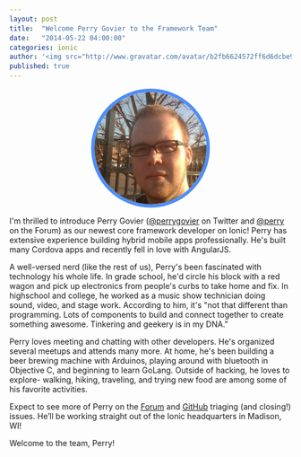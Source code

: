 ```yaml
---
layout: post
title:  "Welcome Perry Govier to the Framework Team"
date:   "2014-05-22 04:00:00"
categories: ionic
author: '<img src="http://www.gravatar.com/avatar/b2fb6624572ff6d6dcbe98bd787b9e9b.png?s=48&amp;d=mm" class="author-icon"><a href="http://twitter.com/benjsperry" target="_blank">Ben Sperry</a>'
published: true
---
```


<div style="height: 200px; width: 200px; border-radius: 600px; border: 6px solid #4e8ef7; overflow: hidden; margin: 15px auto"> 
  <img src="/img/blog/perrygovier.jpg" alt="Perry Govier">
</div>

I'm thrilled to introduce Perry Govier ([@perrygovier](https://twitter.com/perrygovier) on Twitter and [@perry](http://forum.ionicframework.com/users/perry/activity) on the Forum) as our newest core framework developer on Ionic! Perry has extensive experience building hybrid mobile apps professionally. He's built many Cordova apps and recently fell in love with AngularJS.

A well-versed nerd (like the rest of us), Perry's been fascinated with technology his whole life. In grade school, he'd circle his block with a red wagon and pick up electronics from people's curbs to take home and fix. In highschool and college, he worked as a music show technician doing sound, video, and stage work. According to him, it's "not that different than programming. Lots of components to build and connect together to create something awesome. Tinkering and geekery is in my DNA."

Perry loves meeting and chatting with other developers. He's organized several meetups and attends many more. At home, he's been building a beer brewing machine with Arduinos, playing around with bluetooth in Objective C, and beginning to learn GoLang. Outside of hacking, he loves to explore- walking, hiking, traveling, and trying new food are among some of his favorite activities.

Expect to see more of Perry on the [Forum](http://forum.ionicframework.com) and [GitHub](http://github.com/driftyco/ionic) triaging (and closing!) issues. He’ll be working straight out of the Ionic headquarters in Madison, WI!

Welcome to the team, Perry!